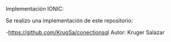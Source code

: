 Implementación IONIC:

Se realizo una implementación de este repositorio:

-https://github.com/KrugSa/conectionsql   Autor: Kruger Salazar


